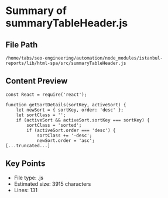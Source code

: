 # Summary of summaryTableHeader.js
  
## File Path
`/home/tabs/seo-engineering/automation/node_modules/istanbul-reports/lib/html-spa/src/summaryTableHeader.js`

## Content Preview
```
const React = require('react');

function getSortDetails(sortKey, activeSort) {
    let newSort = { sortKey, order: 'desc' };
    let sortClass = '';
    if (activeSort && activeSort.sortKey === sortKey) {
        sortClass = 'sorted';
        if (activeSort.order === 'desc') {
            sortClass += '-desc';
            newSort.order = 'asc';
[...truncated...]
```

## Key Points
- File type: .js
- Estimated size: 3915 characters
- Lines: 131
